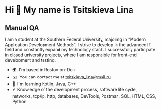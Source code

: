Hi 👋 My name is Tsitskieva Lina
================================

Manual QA
---------

I am a student at the Southern Federal University, majoring in “Modern Application Development Methods”. I strive to develop in the advanced IT field and constantly expand my technology stack. I successfully participate in closed university projects, where I am responsible for front-end development and testing.

*   🌍  I'm based in Rostov-on-Don
*   ✉️  You can contact me at [tsitskieva\_lina@mail.ru](mailto:tsitskieva_lina@mail.ru)
*   🧠  I'm learning Kotlin, Java, C++
*   ⚡  Knowledge of the development process, software life cycle, networks, tcp/ip, http, databases, DevTools, Postman, SQL, HTML, CSS, Python
